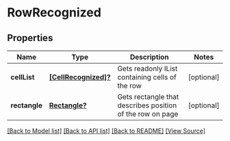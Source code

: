 ﻿# RowRecognized


## Properties
Name | Type | Description | Notes
------------ | ------------- | ------------- | -------------
**cellList** | [**[CellRecognized]?**](CellRecognized.md) | Gets readonly IList containing cells of the row | [optional]
**rectangle** | [**Rectangle?**](Rectangle.md) | Gets rectangle that describes position of the row on page | [optional]

[[Back to Model list]](../README.md#documentation-for-models) [[Back to API list]](../README.md#documentation-for-api-endpoints) [[Back to README]](../README.md) [[View Source]](../AsposePdfCloud/Models/RowRecognized.swift)

